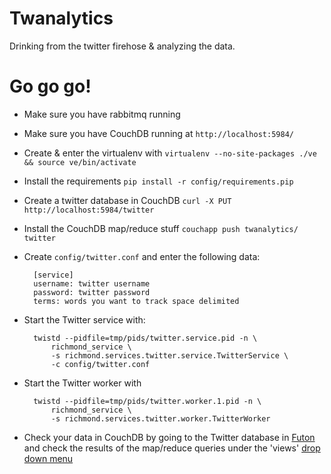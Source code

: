 # Twanalytics

Drinking from the twitter firehose & analyzing the data.

# Go go go!

* Make sure you have rabbitmq running
* Make sure you have CouchDB running at `http://localhost:5984/`
* Create & enter the virtualenv with 
    `virtualenv --no-site-packages ./ve && source ve/bin/activate`
* Install the requirements `pip install -r config/requirements.pip`
* Create a twitter database in CouchDB 
    `curl -X PUT http://localhost:5984/twitter`
* Install the CouchDB map/reduce stuff `couchapp push twanalytics/ twitter`
* Create `config/twitter.conf` and enter the following data:    

        [service]
        username: twitter username
        password: twitter password
        terms: words you want to track space delimited

* Start the Twitter service with:

        twistd --pidfile=tmp/pids/twitter.service.pid -n \
            richmond_service \
            -s richmond.services.twitter.service.TwitterService \
            -c config/twitter.conf

* Start the Twitter worker with

        twistd --pidfile=tmp/pids/twitter.worker.1.pid -n \
            richmond_service \
            -s richmond.services.twitter.worker.TwitterWorker

* Check your data in CouchDB by going to the Twitter database in [Futon][futon] and check the results of the map/reduce queries under the 'views' [drop down menu][continent-africa]

[futon]: http://localhost:5984/_utils/database.html?twitter/_all_docs
[continent-africa]: http://localhost:5984/_utils/database.html?twitter/_design/twanalytics/_view/continent-africa

